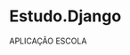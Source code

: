 # Estudo.Django

APLICAÇÃO ESCOLA

<!-- python3 -m venv ./venv ## cria pasta venv -->

<!-- source venv/Scripts/activate ## ativa ambiente (linux e mac) -->

<!-- .venv\Scripts\activate ## ativa ambiente no windows (powershell) -->

<!-- pip install - r requirements.txt ## baixa os requirements.txt -->

<!-- pip freeze > .\requirements.txt ## gerar dependecias do projeto -->

<!-- pip uninstall -r requirements.txt -y -->

<!-- ------------------------------------------------------------------------------------------------------------- -->

<!-- django-admin startproject <nome do projeto> . ## inicia projeto -->

<!-- django-admin startapp <nome do app> ## cria app -->

<!-- python manage.py runserver ##rodar servidor -->

<!-- python manage.py makemigrations ## criar migrações -->

<!-- python manage.py migrate ## migrar para banco -->

<!-- python manage.py flush ## limpar banco -->

<!-- python manage.py createsuperuser ## criar usuário admin -->